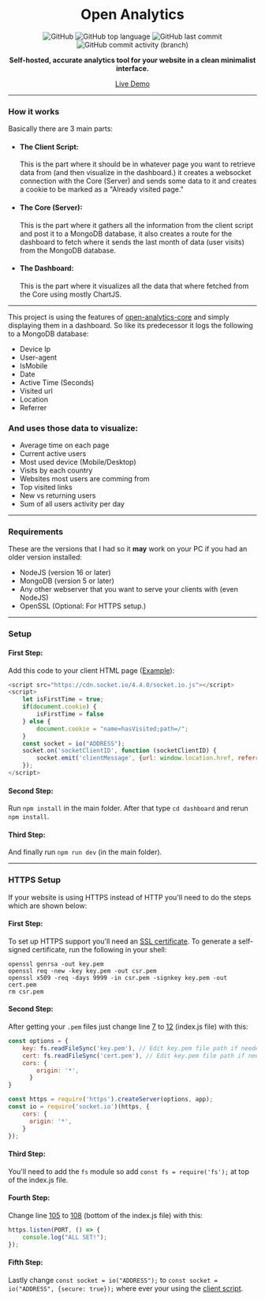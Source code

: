 <div align="center">
    
# Open Analytics

![GitHub](https://img.shields.io/github/license/Daniel31x13/open-analytics)  ![GitHub top language](https://img.shields.io/github/languages/top/daniel31x13/open-analytics)  ![GitHub last commit](https://img.shields.io/github/last-commit/daniel31x13/open-analytics)  ![GitHub commit activity (branch)](https://img.shields.io/github/commit-activity/m/Daniel31x13/open-analytics)

**Self-hosted, accurate analytics tool for your website in a clean minimalist interface.**
    
[Live Demo](https://open-analytics-demo.herokuapp.com/)
    
</div>

---

### How it works
Basically there are 3 main parts:
- <h4> The Client Script: </h4> This is the part where it should be in whatever page you want to retrieve data from (and then visualize in the dashboard.) it creates a websocket connection with the Core (Server) and sends some data to it and creates a cookie to be marked as a "Already visited page."
- <h4> The Core (Server): </h4> This is the part where it gathers all the information from the client script and post it to a MongoDB database, it also creates a route for the dashboard to fetch where it sends the last month of data (user visits) from the MongoDB database.
- <h4> The Dashboard: </h4> This is the part where it visualizes all the data that where fetched from the Core using mostly ChartJS.
---

This project is using the features of [open-analytics-core](https://github.com/Daniel31x13/open-analytics-core) and simply displaying them in a dashboard.
So like its predecessor it logs the following to a MongoDB database:
- Device Ip
- User-agent
- IsMobile
- Date
- Active Time (Seconds)
- Visited url
- Location
- Referrer

### And uses those data to visualize:
- Average time on each page
- Current active users
- Most used device (Mobile/Desktop)
- Visits by each country
- Websites most users are comming from
- Top visited links
- New vs returning users
- Sum of all users activity per day

---
### Requirements
These are the versions that I had so it **may** work on your PC if you had an older version installed:
- NodeJS (version 16 or later)
- MongoDB (version 5 or later)
- Any other webserver that you want to serve your clients with (even NodeJS)
- OpenSSL (Optional: For HTTPS setup.)

---
### Setup

#### First Step:
Add this code to your client HTML page ([Example](assets/clientExample.html "Example")):

```javascript
<script src="https://cdn.socket.io/4.4.0/socket.io.js"></script>
<script>
    let isFirstTime = true;
    if(document.cookie) {
    	isFirstTime = false
    } else {
        document.cookie = "name=hasVisited;path=/";
    }
    const socket = io("ADDRESS");
    socket.on('socketClientID', function (socketClientID) {
        socket.emit('clientMessage', {url: window.location.href, referrer: document.referrer, isFirstVisit: isFirstTime});
    });
</script>
```

#### Second Step:
Run `npm install` in the main folder.
After that type `cd dashboard` and rerun `npm install`.
#### Third Step:
And finally run `npm run dev` (in the main folder).

---

### HTTPS Setup
If your website is using HTTPS instead of HTTP you'll need to do the steps which are shown below:
#### First Step:
To set up HTTPS support you'll need an [SSL certificate](https://nodejs.org/en/knowledge/HTTP/servers/how-to-create-a-HTTPS-server/ "SSL certificate").
To generate a self-signed certificate, run the following in your shell:

    openssl genrsa -out key.pem
    openssl req -new -key key.pem -out csr.pem
    openssl x509 -req -days 9999 -in csr.pem -signkey key.pem -out cert.pem
    rm csr.pem
    
#### Second Step:
After getting your `.pem` files just change line [7](https://github.com/Daniel31x13/open-analytics/blob/d2e922a82e34803dee675409471223c81e0ddab2/index.js#L7) to [12](https://github.com/Daniel31x13/open-analytics/blob/d2e922a82e34803dee675409471223c81e0ddab2/index.js#L12) (index.js file) with this: 

```javascript
const options = {
    key: fs.readFileSync('key.pem'), // Edit key.pem file path if needed (Default: Main folder)
    cert: fs.readFileSync('cert.pem'), // Edit key.pem file path if needed (Default: Main folder)
    cors: {
        origin: '*',
      }
}

const https = require('https').createServer(options, app);
const io = require('socket.io')(https, {
    cors: {
      origin: '*',
    }
});
```
#### Third Step:
You'll need to add the `fs` module so add `const fs = require('fs');` at top of the index.js file.

#### Fourth Step:
Change line [105](https://github.com/Daniel31x13/open-analytics/blob/d2e922a82e34803dee675409471223c81e0ddab2/index.js#L105) to [108](https://github.com/Daniel31x13/open-analytics/blob/d2e922a82e34803dee675409471223c81e0ddab2/index.js#L108) (bottom of the index.js file) with this:

```javascript
https.listen(PORT, () => {
    console.log("ALL SET!");
});
```

#### Fifth Step:
Lastly change `const socket = io("ADDRESS");` to `const socket = io("ADDRESS", {secure: true});` where ever your using the [client script](assets/clientExample.html "client script").
